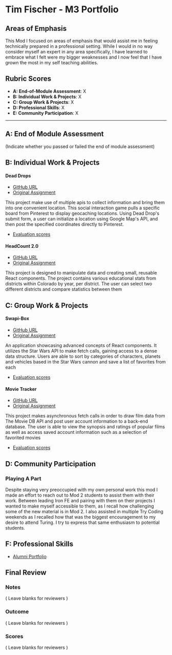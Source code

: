 # Tim Fischer - M3 Portfolio

## Areas of Emphasis

This Mod I focused on areas of emphasis that would assist me in feeling technically prepared in a professional setting. While I would in no way consider myself an expert in any area specifically, I have learned to embrace what I felt were my bigger weaknesses and I now feel that I have grown the most in my self teaching abilities.

## Rubric Scores

* **A: End-of-Module Assessment**: X
* **B: Individual Work & Projects**: X
* **C: Group Work & Projects**: X
* **D: Professional Skills**: X
* **E: Community Participation**: X

-----------------------

## A: End of Module Assessment

(Indicate whether you passed or failed the end of module assessment)

## B: Individual Work & Projects

#### Dead Drops

* [GitHub URL](https://github.com/TFisch/dead-drops)
* [Original Assignment](http://frontend.turing.io/projects/self-directed-project.html)

This project make use of multiple apis to collect information and bring them into one convenient location. This social interaction game pulls a specific board from Pinterest to display geocaching locations. Using Dead Drop's submit form, a user can initialize a location using Google Map's API, and then post the specified coordinates directly to Pinterest. 

* [Evaluation scores](https://github.com/turingschool/front-end-submissions-public/blob/master/1804/mod-3/personal-projects/tim/scores.md)

#### HeadCount 2.0

* [GitHub URL](https://github.com/TFisch/headcount2.0)
* [Original Assignment](https://github.com/turingschool-examples/headcount2.0)

This project is designed to manipulate data and creating small, reusable React components. The project contains various educational stats from districts within Colorado by year, per district. The user can select two different districts and compare statistics between them

## C: Group Work & Projects

#### Swapi-Box

* [GitHub URL](https://github.com/TFisch/swapibox)
* [Original Assignment](http://frontend.turing.io/projects/swapi-box.html)

An application showcasing advanced concepts of React components. It utilizes the Star Wars API to make fetch calls, gaining access to a dense data structure. Users are able to sort by categories of characters, planets and vehicles based in the Star Wars cannon and save a list of favorites from each

* [Evaluation scores](http://frontend.turing.io/projects/swapi-box.html)

#### Movie Tracker

* [GitHub URL](https://github.com/TFisch/movie-tracker)
* [Original Assignment](https://github.com/turingschool-examples/movie-tracker)

This project makes asynchronous fetch calls in order to draw film data from The Movie DB API and post user account information to a back-end database. The user is able to view the synopsis and ratings of popular films as well as access saved account information such as a selection of favorited movies

* [Evaluation scores](https://github.com/turingschool/front-end-submissions-public/blob/master/1804/mod-3/movie-tracker/tim-joel/scores.md)

## D: Community Participation

### Playing A Part

Despite staying very preoccupied with my own personal work this mod I made an effort to reach out to Mod 2 students to assist them with their work. Between leading Iron FE and pairing with them on their projects I wanted to make myself accessible to them, as I recall how challenging some of the new material is in Mod 2. I also assisted in multiple Try Coding weekends as I recalled how that was the biggest encouragement to my desire to attend Turing. I try to express that same enthusiasm to potential students.

## F: Professional Skills

* [Alumni Portfolio](https://alumni.turing.io/alumni/tim-fischer
)


## Final Review

### Notes

( Leave blanks for reviewers )

### Outcome

( Leave blanks for reviewers )

### Scores

( Leave blanks for reviewers )

